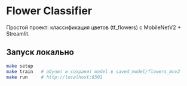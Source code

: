 # Flower Classifier 

Простой проект: классификация цветов (tf_flowers) с MobileNetV2 + Streamlit.

## Запуск локально
```bash
make setup
make train   # обучит и сохранит model в saved_model/flowers_mnv2
make run     # http://localhost:8501
